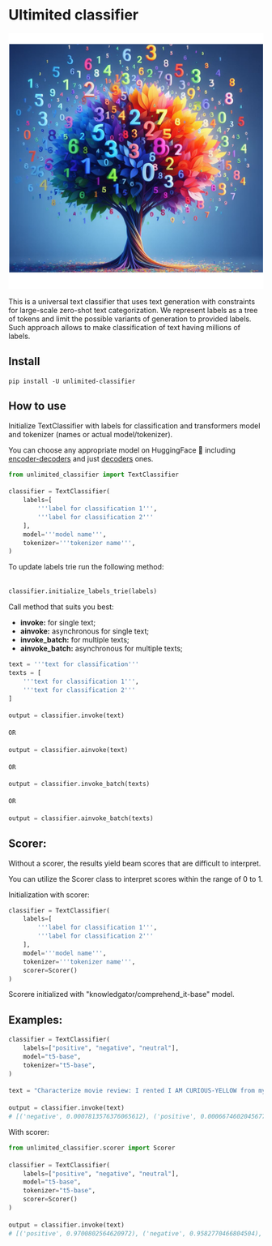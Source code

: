 # Ultimited classifier

<div align="center">
    <img src ="images/tree.jpeg", alt="Tree">
</div>

This is a universal text classifier that uses text generation with constraints for large-scale zero-shot text categorization. We represent labels as a tree of tokens and limit the possible variants of generation to provided labels. Such approach allows to make classification of text having millions of labels. 

## Install

``` console
pip install -U unlimited-classifier
```

## How to use

Initialize TextClassifier with labels for classification and transformers model and tokenizer (names or actual model/tokenizer).

You can choose any appropriate model on HuggingFace 🤗 including [encoder-decoders](https://huggingface.co/models?pipeline_tag=text2text-generation&sort=trending) and just [decoders](https://huggingface.co/models?pipeline_tag=text-generation&sort=trending) ones. 


``` python
from unlimited_classifier import TextClassifier

classifier = TextClassifier(
    labels=[
        '''label for classification 1''',
        '''label for classification 2'''    
    ],
    model='''model name''',
    tokenizer='''tokenizer name''',
)
```

To update labels trie run the following method:
```python

classifier.initialize_labels_trie(labels)

```

Call method that suits you best:

- **invoke:** for single text;
- **ainvoke:** asynchronous for single text;
- **invoke_batch:** for multiple texts;
- **ainvoke_batch:** asynchronous for multiple texts;

``` python
text = '''text for classification'''
texts = [
    '''text for classification 1''',
    '''text for classification 2'''
]

output = classifier.invoke(text)

OR

output = classifier.ainvoke(text)

OR

output = classifier.invoke_batch(texts)

OR

output = classifier.ainvoke_batch(texts)
```

## Scorer:

Without a scorer, the results yield beam scores that are difficult to interpret.

You can utilize the Scorer class to interpret scores within the range of 0 to 1.

Initialization with scorer:

``` python
classifier = TextClassifier(
    labels=[
        '''label for classification 1''',
        '''label for classification 2'''    
    ],
    model='''model name''',
    tokenizer='''tokenizer name''',
    scorer=Scorer()
)
```

Scorere initialized with "knowledgator/comprehend_it-base" model.

## Examples:

``` python
classifier = TextClassifier(
    labels=["positive", "negative", "neutral"],
    model="t5-base",
    tokenizer="t5-base",
)

text = "Characterize movie review: I rented I AM CURIOUS-YELLOW from my video store because of all the controversy that surrounded it when it was first released in 1967. I also heard that at first it was seized by U.S. customs if it ever tried to enter this country, therefore being a fan of films considered controversial I really had to see this for myself.<br /><br />The plot is centered around a young Swedish drama student named Lena who wants to learn everything she can about life. In particular she wants to focus her attentions to making some sort of documentary on what the average Swede thought about certain political issues such as the Vietnam War and race issues in the United States. In between asking politicians and ordinary denizens of Stockholm about their opinions on politics, she has sex with her drama teacher, classmates, and married men. What kills me about I AM CURIOUS-YELLOW is that 40 years ago, this was considered pornographic. Really, the sex and nudity scenes are few and far between, even then it\"s not shot like some cheaply made porno. While my countrymen mind find it shocking, in reality sex and nudity are a major staple in Swedish cinema. Even Ingmar Bergman, arguably their answer to good old boy John Ford, had sex scenes in his films. I do commend the filmmakers for the fact that any sex shown in the film is shown for artistic purposes rather than just to shock people and make money to be shown in pornographic theaters in America. I AM CURIOUS-YELLOW is a good film for anyone wanting to study the meat and potatoes (no pun intended) of Swedish cinema. But really, this film doesn\"t have much of a plot."

output = classifier.invoke(text)
# [('negative', 0.0007813576376065612), ('positive', 0.0006674602045677602), ('neutral', 0.00023184997553471476)]
```

With scorer:

``` python
from unlimited_classifier.scorer import Scorer

classifier = TextClassifier(
    labels=["positive", "negative", "neutral"],
    model="t5-base",
    tokenizer="t5-base",
    scorer=Scorer()
)

output = classifier.invoke(text)
# [('positive', 0.9700802564620972), ('negative', 0.9582770466804504), ('neutral', 0.6801289319992065)]
```